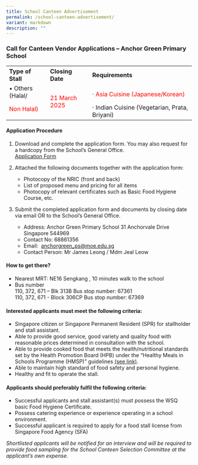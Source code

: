 ```yaml
---
title: School Canteen Advertisement
permalink: /school-canteen-advertisement/
variant: markdown
description: ""
---
```

### Call for Canteen Vendor Applications – Anchor Green Primary School

<table>
<tbody>
<tr>
<th align="left">Type of Stall</th>
<th align="left">Closing Date</th>
<th align="left">Requirements</th>
</tr>
<tr>
	<td align="left">•	Others (Halal/<p style="color:red">Non Halal)</p></td>
	<td align="left"><p style="color:red">21 March 2025 </p></td>
	<td align="left"><p style="color:red">· Asia Cuisine (Japanese/Korean)</p>· Indian Cuisine (Vegetarian, Prata, Briyani)
</td>
</tr>
</tbody></table>

#### Application Procedure

1.  Download and complete the application form. You may also request for a hardcopy from the School’s General Office.  
<a href="https://www.anchorgreenpri.moe.edu.sg/files/Resources/Canteen/Application_for_Canteen_Stall_in_Existing_School.pdf" target="_blank">Application Form</a> 
    
2.  Attached the following documents together with the application form:
    *   Photocopy of the NRIC (front and back)
    *   List of proposed menu and pricing for all items
    *   Photocopy of relevant certificates such as Basic Food Hygiene Course, etc.
3.  Submit the completed application form and documents by closing date via email OR to the School’s General Office.
    *   Address: Anchor Green Primary School 31 Anchorvale Drive Singapore 544969
    *   Contact No: 68861356
    *   Email:&nbsp; <a href="mailto: anchorgreen_ps@moe.edu.sg">anchorgreen_ps@moe.edu.sg</a>
    *   Contact Person: Mr James Leong / Mdm Jeal Leow

#### How to get there?

*   Nearest MRT: NE16 Sengkang , 10 minutes walk to the school
*   Bus number  
    110, 372, 671 – Blk 313B Bus stop number: 67361  
    110, 372, 671 - Block 306CP Bus stop number: 67369

#### Interested applicants must meet the following criteria:

*   Singapore citizen or Singapore Permanent Resident (SPR) for stallholder and stall assistant.
*   Able to provide good service, good variety and quality food with reasonable prices determined in consultation with the school.
*   Able to provide cooked food that meets the health/nutritional standards set by the Health Promotion Board (HPB) under the “Healthy Meals in Schools Programme (HMSP)” guidelines&nbsp;<a href="https://www.hpb.gov.sg/schools/school-programmes/healthy-meals-in-schools-programme" target="_blank">(see link)</a>.
*   Able to maintain high standard of food safety and personal hygiene.
*   Healthy and fit to operate the stall.

#### Applicants should preferably fulfil the following criteria:

*   Successful applicants and stall assistant(s) must possess the WSQ basic Food Hygiene Certificate.
*   Possess catering experience or experience operating in a school environment.
*   Successful applicant is required to apply for a food stall license from Singapore Food Agency (SFA)

_Shortlisted applicants will be notified for an interview and will be required to provide food sampling for the School Canteen Selection Committee at the applicant’s own expense._
